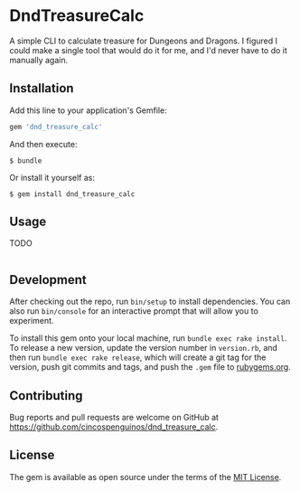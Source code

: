 # DndTreasureCalc

A simple CLI to calculate treasure for Dungeons and Dragons. I figured I could make a single tool that would do it for me,
and I'd never have to do it manually again.

## Installation

Add this line to your application's Gemfile:

```ruby
gem 'dnd_treasure_calc'
```

And then execute:

    $ bundle

Or install it yourself as:

    $ gem install dnd_treasure_calc

## Usage

TODO

```bash
```

## Development

After checking out the repo, run `bin/setup` to install dependencies. You can also run `bin/console` for an interactive prompt that will allow you to experiment.

To install this gem onto your local machine, run `bundle exec rake install`. To release a new version, update the version number in `version.rb`, and then run `bundle exec rake release`, which will create a git tag for the version, push git commits and tags, and push the `.gem` file to [rubygems.org](https://rubygems.org).

## Contributing

Bug reports and pull requests are welcome on GitHub at https://github.com/cincospenguinos/dnd_treasure_calc.


## License

The gem is available as open source under the terms of the [MIT License](http://opensource.org/licenses/MIT).

